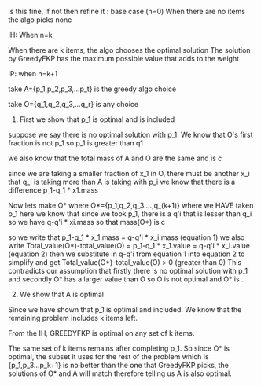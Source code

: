is this fine, if not then refine it : base case (n=0) 
When there are no items the algo picks none 


IH: When n=k

When there are k items, the algo chooses the optimal solution
The solution by GreedyFKP has the maximum possible value that adds to the weight 

IP: when n=k+1

take A={p_1,p_2,p_3,...p_t} is the greedy algo choice 

take O={q_1,q_2,q_3,...q_r} is any choice 

1. First we show that p_1 is optimal and is included 

suppose we say there is no optimal solution with p_1. 
We know that O's first fraction is not p_1 so p_1 is greater than q1

we also know that the total mass of A and O are the same and is c

since we are taking a smaller fraction of x_1 in O, there must be another x_i that q_i is taking more than A is taking with p_i
we know that there is a difference p_1-q_1 * x1.mass

Now lets make O* where O*={p_1,q_2,q_3....,q_(k+1)}  where we HAVE taken p_1
here we know that since we took p_1, there is a q'i that is lesser than q_i so we have 
q-q'i * xi.mass  so that mass(O*) is c

so we write that p_1-q_1 * x_1.mass = q-q'i * x_i.mass (equation 1)
we also write Total_value(O*)-total_value(O) = p_1-q_1 * x_1.value = q-q'i * x_i.value (equation 2)
then we substitute in q-q'i from equation 1 into equation 2 to simplify and get 
Total_value(O*)-total_value(O) > 0   (greater than 0)
This contradicts our assumption that firstly there is no optimal solution with p_1 and secondly O* has a larger value than O so O is not optimal and 
O* is .

2. We show that A is optimal

Since we have shown that p_1 is optimal and included. We know that the remaining problem includes k items left.

From the IH, GREEDYFKP is optimal on any set of k items.

The same set of k items remains after completing p_1. So since O* is optimal, the subset it uses for the rest of the problem
which is {p_1,p_3...p_k+1} is no better than the one that GreedyFKP picks, the solutions of O* and A will match therefore telling us A is also optimal.